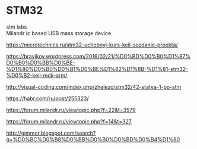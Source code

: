# STM32
stm labs  
Milandr ic based USB mass storage device
  
  https://microtechnics.ru/stm32-uchebnyj-kurs-keil-sozdanie-proekta/
  
  https://bravikov.wordpress.com/2016/02/21/%D0%BD%D0%B0%D1%87%D0%B0%D0%BB%D0%BE-%D1%80%D0%B0%D0%B1%D0%BE%D1%82%D1%8B-%D1%81-stm32-%D0%B2-keil-mdk-arm/
  
  http://visual-coding.com/index.php/zhelezo/stm32/42-statya-1-po-stm
  
  https://habr.com/ru/post/255323/    
    
      
  https://forum.milandr.ru/viewtopic.php?f=22&t=3579
  
  https://forum.milandr.ru/viewtopic.php?f=14&t=327  
    
  http://gimmor.blogspot.com/search?q=%D0%BC%D0%B8%D0%BB%D0%B0%D0%BD%D0%B4%D1%80
  
